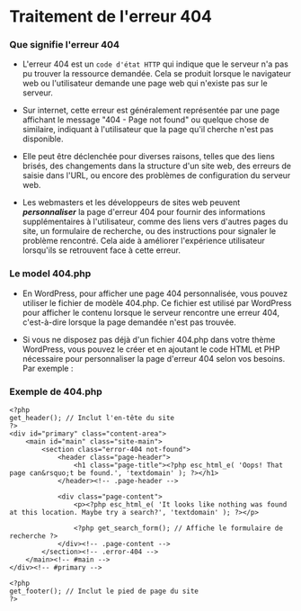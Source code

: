 # Traitement de l'erreur 404
### Que signifie l'erreur 404

- L'erreur 404 est un `code d'état HTTP` qui indique que le serveur n'a pas pu trouver la ressource demandée. Cela se produit lorsque le navigateur web ou l'utilisateur demande une page web qui n'existe pas sur le serveur.

- Sur internet, cette erreur est généralement représentée par une page affichant le message "404 - Page not found" ou quelque chose de similaire, indiquant à l'utilisateur que la page qu'il cherche n'est pas disponible.

- Elle peut être déclenchée pour diverses raisons, telles que des liens brisés, des changements dans la structure d'un site web, des erreurs de saisie dans l'URL, ou encore des problèmes de configuration du serveur web.

- Les webmasters et les développeurs de sites web peuvent ***personnaliser*** la page d'erreur 404 pour fournir des informations supplémentaires à l'utilisateur, comme des liens vers d'autres pages du site, un formulaire de recherche, ou des instructions pour signaler le problème rencontré. Cela aide à améliorer l'expérience utilisateur lorsqu'ils se retrouvent face à cette erreur.

### Le model 404.php

- En WordPress, pour afficher une page 404 personnalisée, vous pouvez utiliser le fichier de modèle 404.php. Ce fichier est utilisé par WordPress pour afficher le contenu lorsque le serveur rencontre une erreur 404, c'est-à-dire lorsque la page demandée n'est pas trouvée.

- Si vous ne disposez pas déjà d'un fichier 404.php dans votre thème WordPress, vous pouvez le créer  et en ajoutant le code HTML et PHP nécessaire pour personnaliser la page d'erreur 404 selon vos besoins. Par exemple :

### Exemple de 404.php

```
<?php
get_header(); // Inclut l'en-tête du site
?>
<div id="primary" class="content-area">
    <main id="main" class="site-main">
        <section class="error-404 not-found">
            <header class="page-header">
                <h1 class="page-title"><?php esc_html_e( 'Oops! That page can&rsquo;t be found.', 'textdomain' ); ?></h1>
            </header><!-- .page-header -->

            <div class="page-content">
                <p><?php esc_html_e( 'It looks like nothing was found at this location. Maybe try a search?', 'textdomain' ); ?></p>

                <?php get_search_form(); // Affiche le formulaire de recherche ?>
            </div><!-- .page-content -->
        </section><!-- .error-404 -->
    </main><!-- #main -->
</div><!-- #primary -->

<?php
get_footer(); // Inclut le pied de page du site
?>
```